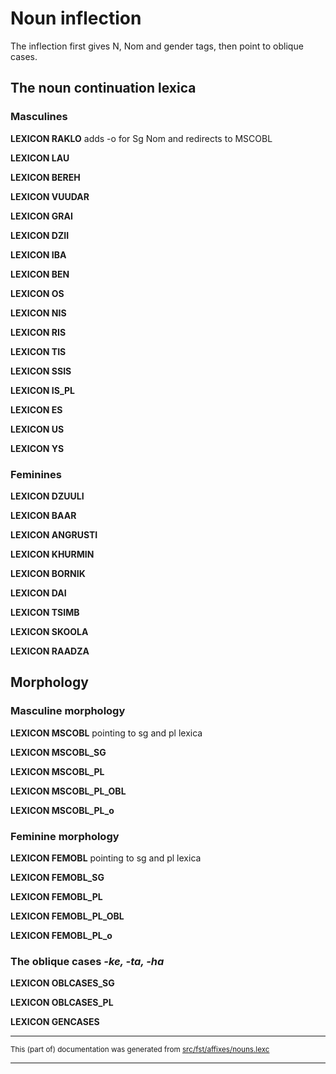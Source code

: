 # Noun inflection
The inflection first gives N, Nom and gender tags, then point to oblique cases.

## The noun continuation lexica

### Masculines

**LEXICON RAKLO** adds -o for Sg Nom and redirects to MSCOBL

**LEXICON LAU** 

**LEXICON BEREH** 

**LEXICON VUUDAR** 

**LEXICON GRAI** 

**LEXICON DZII** 

**LEXICON IBA** 

**LEXICON BEN** 

**LEXICON OS** 

**LEXICON NIS** 

**LEXICON RIS** 

**LEXICON TIS** 

**LEXICON SSIS** 

**LEXICON IS_PL** 

**LEXICON ES** 

**LEXICON US** 

**LEXICON YS** 

### Feminines

**LEXICON DZUULI** 

**LEXICON BAAR** 

**LEXICON ANGRUSTI** 

**LEXICON KHURMIN** 

**LEXICON BORNIK** 

**LEXICON DAI** 

**LEXICON TSIMB** 

**LEXICON SKOOLA** 

**LEXICON RAADZA** 

## Morphology

### Masculine morphology

**LEXICON MSCOBL** pointing to sg and pl lexica

**LEXICON MSCOBL_SG** 

**LEXICON MSCOBL_PL** 

**LEXICON MSCOBL_PL_OBL** 

**LEXICON MSCOBL_PL_o** 

### Feminine morphology

**LEXICON FEMOBL** pointing to sg and pl lexica

**LEXICON FEMOBL_SG** 

**LEXICON FEMOBL_PL** 

**LEXICON FEMOBL_PL_OBL** 

**LEXICON FEMOBL_PL_o** 

### The oblique cases *-ke, -ta, -ha*

**LEXICON OBLCASES_SG** 

**LEXICON OBLCASES_PL** 

**LEXICON GENCASES** 

* * *

<small>This (part of) documentation was generated from [src/fst/affixes/nouns.lexc](https://github.com/giellalt/lang-rmf/blob/main/src/fst/affixes/nouns.lexc)</small>

---

